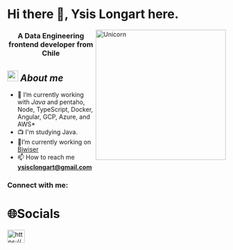 
# Hi there 👋, Ysis Longart here. 

<img align="right" width=300px alt="Unicorn" src="https://c.tenor.com/GN73MKBawZYAAAAi/busy-cute.gif" />

<h3 align="center">A Data Engineering frontend developer from Chile</h3>

## <img src="https://media.giphy.com/media/ObNTw8Uzwy6KQ/giphy.gif" width="25x">&nbsp;***About me***




- 🌱 I’m currently working with  *Java* and pentaho, Node,  TypeScript, Docker,  Angular, GCP, Azure, and AWS*
- 📺 I'm studying Java.
-  🔭I’m currently working on <a href="https://www.biwiser.com/" target="_blank">Biwiser</a>
- 📫 How to reach me **ysisclongart@gmail.com**





<h3 align="left">Connect with me:</h3>
<p align="left">
  
# 🌐Socials
<a href="https://www.linkedin.com/in/ysislongart/" target="blank"><img align="center" src="https://raw.githubusercontent.com/rahuldkjain/github-profile-readme-generator/master/src/images/icons/Social/linked-in-alt.svg" alt="https://www.linkedin.com/in/ysislongart/" height="30" width="40" /></a>
</p>

